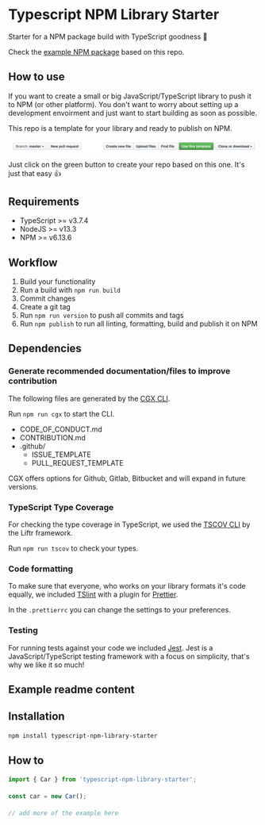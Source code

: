 # Typescript NPM Library Starter

Starter for a NPM package build with TypeScript goodness 🚀

Check the [example NPM package](https://www.npmjs.com/package/typescript-npm-library-starter) based on this repo.

## How to use

If you want to create a small or big JavaScript/TypeScript library to push it to NPM (or other platform). You don't want to worry about setting up a development envoirment and just want to start building as soon as possible.

This repo is a template for your library and ready to publish on NPM.

![](./github-template-repo.png)

Just click on the green button to create your repo based on this one. It's just that easy 👍

## Requirements

- TypeScript >= v3.7.4
- NodeJS >= v13.3
- NPM >= v6.13.6

## Workflow

1. Build your functionality
2. Run a build with `npm run build`
3. Commit changes
4. Create a git tag
5. Run `npm run version` to push all commits and tags
6. Run `npm publish` to run all linting, formatting, build and publish it on NPM

## Dependencies

### Generate recommended documentation/files to improve contribution

The following files are generated by the [CGX CLI](https://github.com/jeroenouw/cgx).

Run `npm run cgx` to start the CLI.

- CODE_OF_CONDUCT.md
- CONTRIBUTION.md
- .github/
  - ISSUE_TEMPLATE
  - PULL_REQUEST_TEMPLATE

CGX offers options for Github, Gitlab, Bitbucket and will expand in future versions.

### TypeScript Type Coverage

For checking the type coverage in TypeScript, we used the [TSCOV CLI](https://github.com/jeroenouw/liftr-tscov) by the Liftr framework.

Run `npm run tscov` to check your types.

### Code formatting

To make sure that everyone, who works on your library formats it's code equally, we included [TSlint](https://palantir.github.io/tslint/) with a plugin for [Prettier](https://prettier.io/).

In the `.prettierrc` you can change the settings to your preferences.

### Testing

For running tests against your code we included [Jest](https://jestjs.io/). Jest is a JavaScript/TypeScript testing framework with a focus on simplicity, that's why we like it so much!

## Example readme content

## Installation

```bash
npm install typescript-npm-library-starter
```

## How to

```javascript
import { Car } from 'typescript-npm-library-starter';

const car = new Car();

// add more of the example here
```

